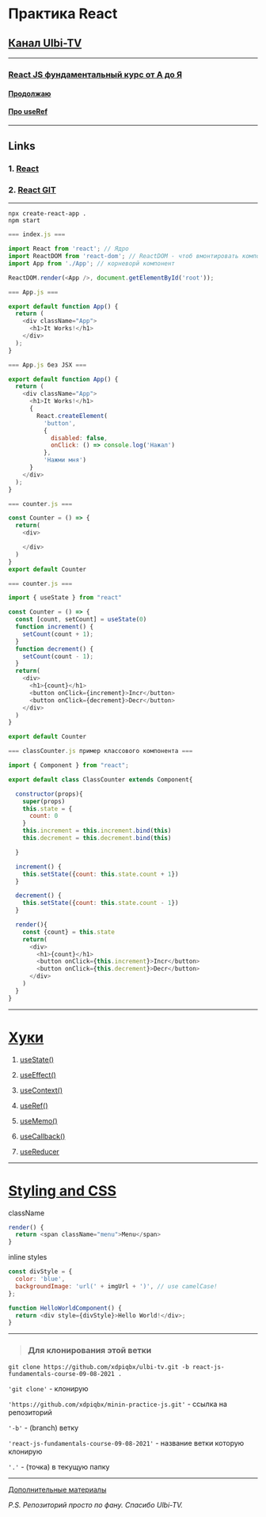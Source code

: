 # Практика React

## [Канал Ulbi-TV](https://www.youtube.com/channel/UCDzGdB9TTgFm8jRXn1tBdoA)

---

### [React JS фундаментальный курс от А до Я](https://www.youtube.com/watch?v=GNrdg3PzpJQ)

#### [Продолжаю](https://youtu.be/GNrdg3PzpJQ?t=4227)

#### [Про useRef](https://youtu.be/GNrdg3PzpJQ?t=3045)

---

## Links

### 1. [React](https://reactjs.org/)

### 2. [React GIT](https://github.com/facebook/react/)

---

```code
npx create-react-app .
npm start
```

```js
=== index.js ===

import React from 'react'; // Ядро
import ReactDOM from 'react-dom'; // ReactDOM - чтоб вмонтировать компонент в приложение
import App from './App'; // корневорй компонент

ReactDOM.render(<App />, document.getElementById('root'));
```

```js
=== App.js ===

export default function App() {
  return (
    <div className="App">
      <h1>It Works!</h1>
    </div>
  );
}
```

```js
=== App.js без JSX ===

export default function App() {
  return (
    <div className="App">
      <h1>It Works!</h1>
      {
        React.createElement(
          'button',
          {
            disabled: false,
            onClick: () => console.log('Нажал')
          },
          'Нажми мня')
      }
    </div>
  );
}
```

```js
=== counter.js ===

const Counter = () => {
  return(
    <div>

    </div>
  )
}
export default Counter
```

```js
=== counter.js ===

import { useState } from "react"

const Counter = () => {
  const [count, setCount] = useState(0)
  function increment() {
    setCount(count + 1);
  }
  function decrement() {
    setCount(count - 1);
  }
  return(
    <div>
      <h1>{count}</h1>
      <button onClick={increment}>Incr</button>
      <button onClick={decrement}>Decr</button>
    </div>
  )
}

export default Counter
```

```js
=== classCounter.js пример классового компонента ===

import { Component } from "react";

export default class ClassCounter extends Component{

  constructor(props){
    super(props)
    this.state = {
      count: 0
    }
    this.increment = this.increment.bind(this)
    this.decrement = this.decrement.bind(this)

  }

  increment() {
    this.setState({count: this.state.count + 1})
  }

  decrement() {
    this.setState({count: this.state.count - 1})
  }

  render(){
    const {count} = this.state
    return(
      <div>
        <h1>{count}</h1>
        <button onClick={this.increment}>Incr</button>
        <button onClick={this.decrement}>Decr</button>
      </div>
    )
  }
}
```

---

# [Хуки](https://reactjs.org/docs/hooks-reference.html)

1. [useState()](https://reactjs.org/docs/hooks-reference.html#usestate)
2. [useEffect()](https://reactjs.org/docs/hooks-reference.html#useeffect)
3. [useContext()](https://reactjs.org/docs/hooks-reference.html#usecontext)

4. [useRef()](https://reactjs.org/docs/hooks-reference.html#useref)
5. [useMemo()](https://reactjs.org/docs/hooks-reference.html#usememo)
6. [useCallback()](https://reactjs.org/docs/hooks-reference.html#usecallback)
7. [useReducer](https://reactjs.org/docs/hooks-reference.html#usereducer)

---

# [Styling and CSS](https://reactjs.org/docs/faq-styling.html#gatsby-focus-wrapper)

className

```js
render() {
  return <span className="menu">Menu</span>
}
```

inline styles

```js
const divStyle = {
  color: 'blue',
  backgroundImage: 'url(' + imgUrl + ')', // use camelCase!
};

function HelloWorldComponent() {
  return <div style={divStyle}>Hello World!</div>;
}
```

---

> ### Для клонирования этой ветки

```code
git clone https://github.com/xdpiqbx/ulbi-tv.git -b react-js-fundamentals-course-09-08-2021 .
```

`'git clone'` - клонирую

`'https://github.com/xdpiqbx/minin-practice-js.git'` - ссылка на репозиторий

`'-b'` - (branch) ветку

`'react-js-fundamentals-course-09-08-2021'` - название ветки которую клонирую

`'.'` - (точка) в текущую папку

---

[Дополнительные материалы](https://github.com/utimur/react-fundamental-course)

_P.S. Репозиторий просто по фану. Спасибо Ulbi-TV._
